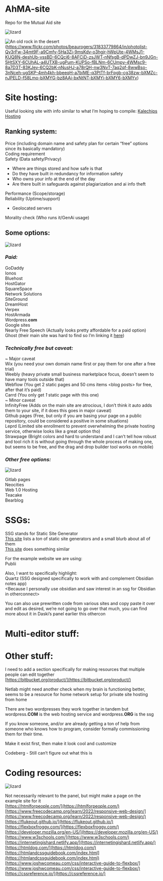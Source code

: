 # AhMA-site
Repo for the Mutual Aid site

![lizard](https://c.tenor.com/jWxk5-_RuwcAAAAC/tenor.gif)

![An old rock in the desert](/assets/images/shiprock.jpg "Shiprock, New Mexico by Beau Rogers")(https://www.flickr.com/photos/beaurogers/31833779864/in/photolist-Qv3rFw-34mt9F-a9Cmfy-5Ha3Zi-9msKdv-o3hgjr-hWpUte-4WMsJ1-KUQ8N-deshUb-vssBD-6CQci6-8AFCiD-zsJWT-nNfsgB-dPDwZJ-bn9JGn-5HtSXY-6CUhAL-a4UTXB-ugPum-KUPSo-fBLNm-6CUmpy-4WMsc9-8a7D3T-83KJev-6CQ2bK-nNusHJ-a78rQH-nw3NvT-7aq2qf-8wwBso-3nNceh-ugSKP-4mh4kh-bbeeqH-a7biME-q3PtTf-brFpgb-cg38zw-bXMZc-nJPELD-f58Lmo-bXMYG-bz8AAi-bxNtNT-bXMYi-bXMY6-bXMYv)

# **Site hosting:**

Useful looking site with info similar to what I’m hoping to compile: [Kalechips Hosting](https://kalechips.net/stuff/hosting)

## Ranking system:

Price (including domain name and safety plan for certain “free” options since its basically mandatory)  
Coding requirement  
Safety (Data safety/Privacy)

- Where are things stored and how safe is that  
- Do they have built in redundancy for information safety  
- Who owns your info at the end of the day  
- Are there built in safeguards against plagiarization and ai info theft

Performance (Scope/storage)  
Reliability (Uptime/support)

- Geolocated servers

Morality check (Who runs it/GenAi usage)

## Some options:

![lizard](https://c.tenor.com/jWxk5-_RuwcAAAAC/tenor.gif)


### *Paid:*

GoDaddy  
Ionos  
Bluehost  
HostGator  
SquareSpace  
Network Solutions  
SiteGround  
DreamHost  
Verpex  
HostArmada  
Wordpress.**com**  
Google sites  
Nearly Free Speech (Actually looks pretty affordable for a paid option)  
Ghost (their main site was hard to find so I’m linking it [here](https://ghost.org/))

### *Technically free but caveat:*

\~ Major caveat  
Wix (you need your own domain name first or pay them for one after a free trial)  
Weebly (heavy private small business marketplace focus, doesn’t seem to have many tools outside that)  
Webflow (You get 2 static pages and 50 cms items \<blog posts\> for free, after that it’s paid)  
Carrd (You only get *1* static page with this one)  
\~ Minor caveat  
InfinityFree (Adds on the main site are atrocious, I don’t think it auto adds them to your site, if it does this goes in major caveat)  
Github pages (Free, but only if you are basing your page on a public repository, could be considered a positive in some situations)  
Leprd (Limited site enrollment to prevent overwhelming the private hosting service, otherwise looks like a great option tho)  
Strawpage (Bright colors and hard to understand and I can’t tell how robust and tool rich it is without going through the whole process of making one, but seems to be free, and the drag and drop builder tool works on mobile)

### *Other free options:*

![lizard](https://c.tenor.com/jWxk5-_RuwcAAAAC/tenor.gif)


Gitlab pages  
Neocities  
Web 1.0 Hosting  
Teacake  
Bearblog

# **SSGs:**

SSG stands for Static Site Generator  
[This site](https://jamstack.org/generators/) lists a *ton* of static site generators and a small blurb about all of them  
[This site](https://github.com/myles/awesome-static-generators) does something similar

For the example website we are using:  
Publii

Also, I want to specifically highlight:  
Quartz (SSG designed specifically to work with and complement Obsidian notes app)  
\<Because I personally use obsidian and saw interest in an ssg for Obsidian in otherconnect\>

You can also use prewritten code from various sites and copy paste it over and edit as desired, we’re not going to go over that much, you can find more about it in Daski’s panel earlier this othercon

# **Multi-editor stuff:**

# **Other stuff:**

I need to add a section specifically for making resources that multiple people can edit together  
[https://bitbucket.org/product/](https://bitbucket.org/product/)

Netlab might need another check when my brain is functioning better, seems to be a resource for home network setup for private site hosting from home

There are two wordpresses they work together in tandem but wordpress.**COM** is the web hosting service and wordpress.**ORG** is the ssg

If you know someone, and/or are already getting a ton of help from someone who knows how to program, consider formally commissioning them for their time.

Make it exist first, then make it look cool and customize

Codeberg \- Still can’t figure out what this is

# **Coding resources:**

![lizard](https://c.tenor.com/jWxk5-_RuwcAAAAC/tenor.gif)


Not necessarily relevant to the panel, but might make a page on the example site for it  
[https://htmlforpeople.com/](https://htmlforpeople.com/)  
[https://www.freecodecamp.org/learn/2022/responsive-web-design/](https://www.freecodecamp.org/learn/2022/responsive-web-design/)  
[https://flukeout.github.io/](https://flukeout.github.io/)  
[https://flexboxfroggy.com/](https://flexboxfroggy.com/)  
[https://developer.mozilla.org/en-US/](https://developer.mozilla.org/en-US/)  
[https://www.w3schools.com/](https://www.w3schools.com/)  
[https://internetingishard.netlify.app/](https://internetingishard.netlify.app/)  
[https://htmldog.com/](https://htmldog.com/)  
[https://htmlandcssguidebook.com/index.html](https://htmlandcssguidebook.com/index.html)  
[https://www.joshwcomeau.com/css/interactive-guide-to-flexbox/](https://www.joshwcomeau.com/css/interactive-guide-to-flexbox/)  
[https://cssreference.io/](https://cssreference.io/)
